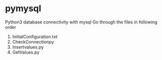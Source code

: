 # pymysql
Python3 database connectivity  with mysql
Go through the files in following order 
1. InitialConfiguration.txt
2. CheckConnectionpy 
3. Insertvalues.py 
4. GetValues.py
